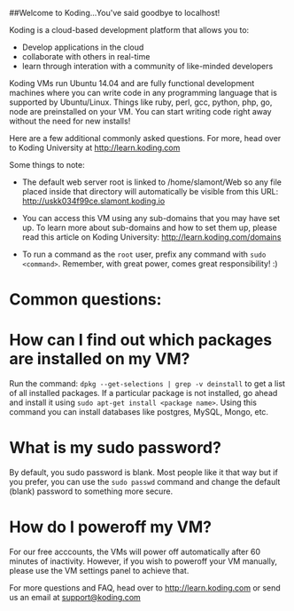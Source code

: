 ##Welcome to Koding...You've said goodbye to localhost!

Koding is a cloud-based development platform that allows you to:
- Develop applications in the cloud
- collaborate with others in real-time
- learn through interation with a community of like-minded developers

Koding VMs run Ubuntu 14.04 and are fully functional development
machines where you can write code in any programming language
that is supported by Ubuntu/Linux. Things like ruby, perl, gcc,
python, php, go, node are preinstalled on your VM. You can start
writing code right away without the need for new installs!

Here are a few additional commonly asked questions. For more, head
over to Koding University at http://learn.koding.com

Some things to note:
- The default web server root is linked to /home/slamont/Web
  so any file placed inside that directory will automatically
  be visible from this URL:
  http://uskk034f99ce.slamont.koding.io

- You can access this VM using any sub-domains that you may have
  set up. To learn more about sub-domains and how to set them up,
  please read this article on Koding University:
  http://learn.koding.com/domains

- To run a command as the `root` user, prefix any command with
  `sudo <command>`. Remember, with great power, comes great
  responsibility! :)

Common questions:
================
# How can I find out which packages are installed on my VM?

Run the command: `dpkg --get-selections | grep -v deinstall` to get
a list of all installed packages. If a particular package is not
installed, go ahead and install it using `sudo apt-get install
<package name>`. Using this command you can install databases like
postgres, MySQL, Mongo, etc.

# What is my sudo password?

By default, you sudo password is blank. Most people like it that
way but if you prefer, you can use the `sudo passwd` command and
change the default (blank) password to something more secure.

# How do I poweroff my VM?
For our free acccounts, the VMs will power off automatically after
60 minutes of inactivity. However, if you wish to poweroff your
VM manually, please use the VM settings panel to achieve that.


For more questions and FAQ, head over to http://learn.koding.com
or send us an email at support@koding.com
